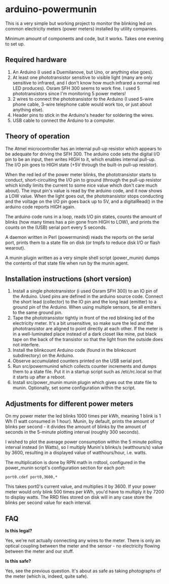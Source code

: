 
arduino-powermunin
==================

This is a very simple but working project to monitor the blinking led on
common electricity meters (power meters) installed by utility companies.

Minimum amount of components and code, but it works. Takes one evening to
set up.

Required hardware
-----------------

1. An Arduino (I used a Duemilanove, but Uno, or anything else goes).
2. At least one phototransistor sensitive to visible light (many are only
   sensitive to infrared, and I don't know how much infrared a normal
   red LED produces). Osram SFH 300 seems to work fine. I used 5
   phototransistors since I'm monitoring 5 power meters!
3. 2 wires to connect the phototransistor to the Arduino (I used 5-wire
   phone cable, 3-wire telephone cable would work too, or just about
   anything else).
4. Header pins to stick in the Arduino's header for soldering the wires.
5. USB cable to connect the Arduino to a computer.

Theory of operation
-------------------

The Atmel microcontroller has an internal pull-up resistor which appears to
be adequate for driving the SFH 300.  The arduino code sets the digital I/O
pin to be an input, then writes HIGH to it, which enables internal pull-up. 
The I/O pin goes to HIGH state (+5V through the built-in pull-up resistor).

When the red led of the power meter blinks, the phototransistor starts to
conduct, short-circuiting the I/O pin to ground (through the pull-up
resistor which kindly limits the current to some nice value which don't care
much about).  The input pin's value is read by the arduino code, and it now
shows a LOW value.  When the light goes out, the phototransistor stops
conducting and the voltage on the I/O pin goes back up to 5V, and a
digitalRead() in the arduino code reports HIGH again.

The arduino code runs in a loop, reads I/O pin states, counts the amount of
blinks (how many times has a pin gone from HIGH to LOW), and prints the
counts on the (USB) serial port every 5 seconds.

A daemon written in Perl (powermunind) reads the reports on the serial port,
prints them to a state file on disk (or tmpfs to reduce disk I/O or flash
wearout).

A munin plugin written as a very simple shell script (power_munin) dumps the
contents of that state file when run by the munin agent.

Installation instructions (short version)
-----------------------------------------

1. Install a single phototransistor (i used Osram SFH 300) to an IO pin
   of the Arduino.  Used pins are defined in the arduino source code. 
   Connect the short lead (collector) to the IO pin and the long lead
   (emitter) to a ground pin of the Arduino.  When using multiple sensors,
   tie all emitters to the same ground pin.
2. Tape the phototransistor tightly in front of the red blinking led
   of the electricity meter.  It's a bit unsensitive, so make sure the led
   and the phototransistor are aligned to point directly at each other.  If
   the meter is in a well-luminated place instead of a dark closet like
   mine, put black tape on the back of the transistor so that the light from
   the outside does not interfere.
3. Install the blinkcount Arduino code (found in the blinkcount
   subdirectory) on the Arduino.
4. Observe accumulated counters printed on the USB serial port.
5. Run src/powermunind which collects counter increments and dumps them
   to a state file. Put it in a startup script such as /etc/rc.local
   so that it starts up after a reboot.
6. Install src/power_munin munin plugin which gives out the state file
   to munin. Optionally, set some configuration within the script.

Adjustments for different power meters
--------------------------------------

On my power meter the led blinks 1000 times per kWh, meaning 1 blink is 1 Wh
(1 watt consumed in 1 hour).  Munin, by default, prints the amount of blinks
per second - it divides the amount of blinks by the amount of seconds in the
5-minute plotting interval (roughly 300 seconds).

I wished to plot the average power consumption within the 5 minute polling
interval instead (in Watts), so I multiply Munin's blinks/s (watthours/s)
value by 3600, resulting in a displayed value of watthours/hour, i.e. 
watts.

The multiplication is done by RPN math in rrdtool, configured in the
power_munin script's configuration section for each port:

    port0.cdef port0,3600,*

This takes port0's current value, and multiplies it by 3600.  If your power
meter would only blink 500 times per kWh, you'd have to multiply it by 7200
to display watts. The RRD files stored on disk will in any case store the
blinks per second value for each interval.

FAQ
---

**Is this legal?**

Yes, we're not actually connecting any wires to the meter. There is only an
optical coupling between the meter and the sensor - no electricity flowing
between the meter and our stuff.

**Is this safe?**

Yes, see the previous question.  It's about as safe as taking photographs of
the meter (which is, indeed, quite safe).


